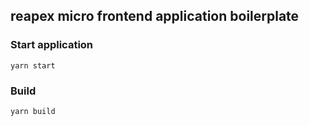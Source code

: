 ## reapex micro frontend application boilerplate

### Start application

```
yarn start
```

### Build

```
yarn build
```
